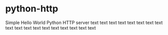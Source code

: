 # python-http

Simple Hello World Python HTTP server
text
text
text
text
text
text
text
text
text
text
text
text
text
text
text
text
text
text
